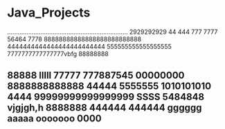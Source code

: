 # Java_Projects
.....................................................................
2929292929
44
444
777
7777
56464
7778
88888888888888888888888888
4444444444444444444444444
555555555555555555
7777777777777777vbfg
88888888

88888
lllll
77777
777887545
00000000
8888888888888
44444
5555555
1010101010
4444
99999999999999999
SSSS
5484848
vjgjgh,h
8888888
444444
444444
gggggg
aaaaa
ooooooo
0000
----------------------
